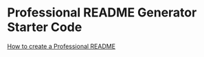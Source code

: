 # Professional README Generator Starter Code

[How to create a Professional README](https://coding-boot-camp.github.io/full-stack/github/professional-readme-guide)

